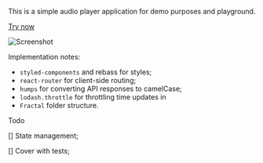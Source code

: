 This is a simple audio player application for demo purposes and playground.

[Try now](https://trackify.now.sh)

![Screenshot](https://i.imgur.com/4GHeWIE.png)


Implementation notes:
* `styled-components` and rebass for styles;
* `react-router` for client-side routing;
* `humps` for converting API responses to camelCase;
* `lodash.throttle` for throttling time updates in <audio /> tag;
* `Fractal` folder structure.

Todo

[] State management;

[] Cover with tests;